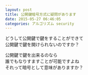 ```yaml
---
layout: post
title: 公開鍵暗号方式に疑問があります
date: 2015-05-27 06:46:05
categories: アルゴリズム security
---
```

<!-- {% raw %} -->
<p>どうして公開鍵で鍵をすることができて<br>
公開鍵で鍵を開けられないのですか？</p>

<p>公開鍵で鍵を出来るのなら<br>
誰でもなりすますことが可能ですよね<br>
それって暗号として意味がありますか？</p>
<!-- {% endraw %} -->
